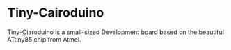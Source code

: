 # Tiny-Cairoduino
Tiny-Ciaroduino is a small-sized Development board based on the beautiful ATtiny85 chip from Atmel.
